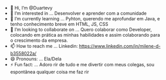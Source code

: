 - 👋 Hi, I’m @Duartevy
- 👀 I’m interested in ... Desenvolver e aprender com a comunidade
- 🌱 I’m currently learning ... Pyhton, querendo me aprofundar em Java, e tenho conhecimento breve em HTML, JS, CSS
- 💞️ I’m looking to collaborate on ... Quero colaborar como Developer, colocando em prática as minhas habilidades e assim colaborando para o crescimento da empresa.
- 📫 How to reach me ... Linkedin: https://www.linkedin.com/in/milene-d-b3558022a/
- 😄 Pronouns: ... Ela/Dela
- ⚡ Fun fact: ... Adoro rir de tudo e me divertir com meus colegas, sou espontânea qualquer coisa me faz rir

<!---
Duartevy/Duartevy is a ✨ special ✨ repository because its `README.md` (this file) appears on your GitHub profile.
You can click the Preview link to take a look at your changes.
--->

